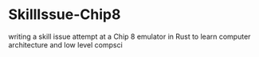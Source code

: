 # SkillIssue-Chip8
writing a skill issue attempt at a Chip 8 emulator in Rust to learn computer architecture and low level compsci
